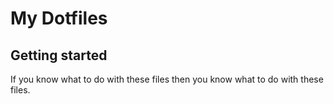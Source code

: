 # My Dotfiles

## Getting started

If you know what to do with these files then you know what to do with these files.

